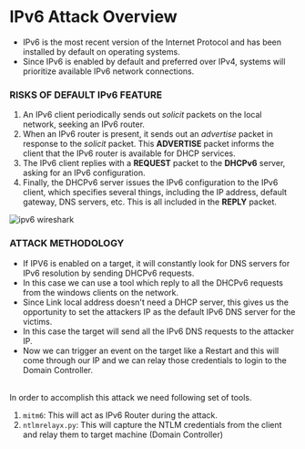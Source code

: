 # IPv6 Attack Overview

- IPv6 is the most recent version of the Internet Protocol and has been installed by default on operating systems.
- Since IPv6 is enabled by default and preferred over IPv4, systems will prioritize available IPv6 network connections.

### RISKS OF DEFAULT IPv6 FEATURE
1. An IPv6 client periodically sends out _solicit_ packets on the local network, seeking an IPv6 router.
2. When an IPv6 router is present, it sends out an _advertise_ packet in response to the _solicit_ packet. This **ADVERTISE** packet informs the client that the IPv6 router is available for DHCP services.
3. The IPv6 client replies with a **REQUEST** packet to the **DHCPv6** server, asking for an IPv6 configuration.
4. Finally, the DHCPv6 server issues the IPv6 configuration to the IPv6 client, which specifies several things, including the IP address, default gateway, DNS servers, etc. This is all included in the **REPLY** packet.

![ipv6 wireshark](https://github.com/ab3lsec/ADAttackDefenseProject/assets/87868050/a1067abf-c98a-434c-81a6-a0fa9a1cccb5)


### ATTACK METHODOLOGY

- If IPV6 is enabled on a target, it will constantly look for DNS servers for IPv6 resolution by sending DHCPv6 requests.
- In this case we can use a tool which reply to all the DHCPv6 requests from the windows clients on the network.
- Since Link local address doesn't need a DHCP server, this gives us the opportunity to set the attackers IP as the default IPv6 DNS server for the victims.
- In this case the target will send all the IPv6 DNS requests to the attacker IP.
- Now we can trigger an event on the target like a Restart and this will come through our IP and we can relay those credentials to login to the Domain Controller.
<br>
In order to accomplish this attack we need following set of tools.

1. `mitm6`: This will act as IPv6 Router during the attack.
2. `ntlmrelayx.py`: This will capture the NTLM credentials from the client and relay them to target machine (Domain Controller)
